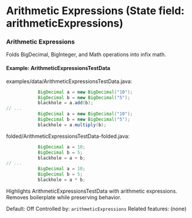 # Arithmetic Expressions (State field: arithmeticExpressions)

### Arithmetic Expressions
Folds BigDecimal, BigInteger, and Math operations into infix math.

#### Example: ArithmeticExpressionsTestData

examples/data/ArithmeticExpressionsTestData.java:
```java
            BigDecimal a = new BigDecimal("10");
            BigDecimal b = new BigDecimal("5");
            blackhole = a.add(b);
// ...
            BigDecimal a = new BigDecimal("10");
            BigDecimal b = new BigDecimal("5");
            blackhole = a.multiply(b);
```

folded/ArithmeticExpressionsTestData-folded.java:
```java
            BigDecimal a = 10;
            BigDecimal b = 5;
            blackhole = a + b;
// ...
            BigDecimal a = 10;
            BigDecimal b = 5;
            blackhole = a * b;
```

Highlights ArithmeticExpressionsTestData with arithmetic expressions.
Removes boilerplate while preserving behavior.

Default: Off
Controlled by: `arithmeticExpressions`
Related features: (none)
